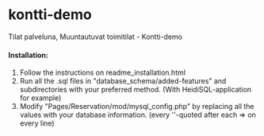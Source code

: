 # kontti-demo
Tilat palveluna, Muuntautuvat toimitilat - Kontti-demo

#### Installation:
1. Follow the instructions on readme_installation.html
2. Run all the .sql files in "database_schema/added-features" and subdirectories
with your preferred method. (With HeidiSQL-application for example)
3. Modify "Pages/Reservation/mod/mysql_config.php" by replacing all the values
with your database information. (every ''-quoted after each => on every line)
